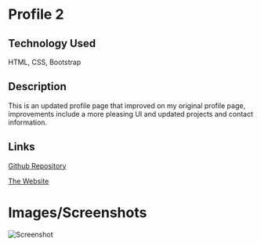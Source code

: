 
# Profile 2
## Technology Used
HTML, CSS, Bootstrap

## Description
This is an updated profile page that improved on my original profile page, improvements include a more pleasing UI and updated projects and contact information.

## Links
[Github Repository](https://github.com/Lexi-Diamond/alexis-diamond.git)

[The Website](https://lexi-diamond.github.io/alexis-diamond/)

# Images/Screenshots
![Screenshot](Screenshot2.jpeg)
